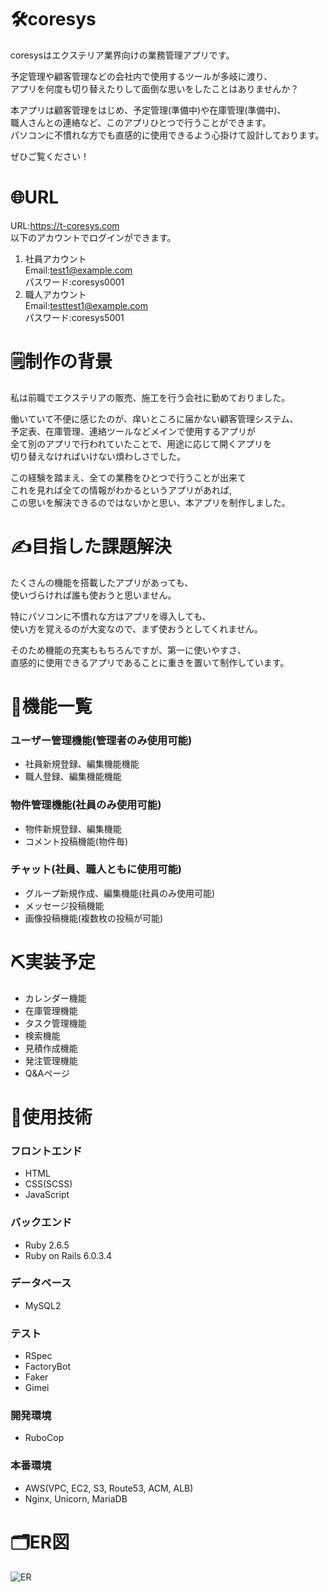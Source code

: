 # 🛠coresys
coresysはエクステリア業界向けの業務管理アプリです。  
  
予定管理や顧客管理などの会社内で使用するツールが多岐に渡り、  
アプリを何度も切り替えたりして面倒な思いをしたことはありませんか？  
  
本アプリは顧客管理をはじめ、予定管理(準備中)や在庫管理(準備中)、  
職人さんとの連絡など、このアプリひとつで行うことができます。  
パソコンに不慣れな方でも直感的に使用できるよう心掛けて設計しております。  
  
ぜひご覧ください！

# 🌐URL
URL:https://t-coresys.com  
以下のアカウントでログインができます。
1. 社員アカウント  
 Email:test1@example.com  
 パスワード:coresys0001
2. 職人アカウント  
 Email:testtest1@example.com  
 パスワード:coresys5001

# 🗒制作の背景
私は前職でエクステリアの販売、施工を行う会社に勤めておりました。  
  
働いていて不便に感じたのが、痒いところに届かない顧客管理システム、  
予定表、在庫管理、連絡ツールなどメインで使用するアプリが  
全て別のアプリで行われていたことで、用途に応じて開くアプリを  
切り替えなければいけない煩わしさでした。  
  
この経験を踏まえ、全ての業務をひとつで行うことが出来て  
これを見れば全ての情報がわかるというアプリがあれば,  
この思いを解決できるのではないかと思い、本アプリを制作しました。

# ✍️目指した課題解決
たくさんの機能を搭載したアプリがあっても、  
使いづらければ誰も使おうと思いません。  
  
特にパソコンに不慣れな方はアプリを導入しても、  
使い方を覚えるのが大変なので、まず使おうとしてくれません。
  
そのため機能の充実ももちろんですが、第一に使いやすさ、  
直感的に使用できるアプリであることに重きを置いて制作しています。

# 🔩機能一覧
### ユーザー管理機能(管理者のみ使用可能)  
 - 社員新規登録、編集機能機能  
 - 職人登録、編集機能機能  
### 物件管理機能(社員のみ使用可能)  
 - 物件新規登録、編集機能  
 - コメント投稿機能(物件毎)  
### チャット(社員、職人ともに使用可能)
 - グループ新規作成、編集機能(社員のみ使用可能)  
 - メッセージ投稿機能  
 - 画像投稿機能(複数枚の投稿が可能)

# ⛏実装予定
 - カレンダー機能
 - 在庫管理機能
 - タスク管理機能
 - 検索機能
 - 見積作成機能
 - 発注管理機能
 - Q&Aページ

# 📖使用技術
### フロントエンド
 - HTML
 - CSS(SCSS)
 - JavaScript
### バックエンド
 - Ruby 2.6.5
 - Ruby on Rails 6.0.3.4
### データベース
 - MySQL2
### テスト
 - RSpec
 - FactoryBot
 - Faker
 - Gimei
### 開発環境
 - RuboCop
### 本番環境
 - AWS(VPC, EC2, S3, Route53, ACM, ALB)
 - Nginx, Unicorn, MariaDB

# 🗂ER図
![ER](https://user-images.githubusercontent.com/75982790/108059263-93168a80-7098-11eb-8298-de7492d313c7.png)
